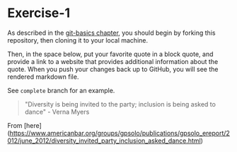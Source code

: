 # Exercise-1

As described in the [git-basics chapter](https://info201.github.io/git-basics.html), you should begin by forking this repository, then cloning it to your local machine.

Then, in the space below, put your favorite quote in a block quote, and provide a link to a website that provides additional information about the quote. When you push your changes back up to GitHub, you will see the rendered markdown file.

See `complete` branch for an example.

>"Diversity is being invited to the party; inclusion is being asked to dance" - Verna Myers

From [here] (https://www.americanbar.org/groups/gpsolo/publications/gpsolo_ereport/2012/june_2012/diversity_invited_party_inclusion_asked_dance.html)
